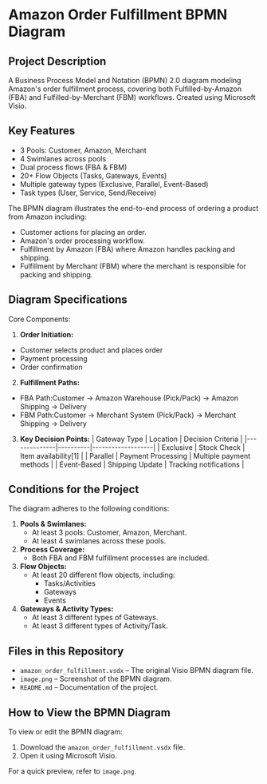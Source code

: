 # Amazon Order Fulfillment BPMN Diagram

## Project Description

A Business Process Model and Notation (BPMN) 2.0 diagram modeling Amazon's order fulfillment process, covering both Fulfilled-by-Amazon (FBA) and Fulfilled-by-Merchant (FBM) workflows. Created using Microsoft Visio.

## Key Features
- 3 Pools: Customer, Amazon, Merchant
- 4 Swimlanes across pools
- Dual process flows (FBA & FBM)
- 20+ Flow Objects (Tasks, Gateways, Events)
- Multiple gateway types (Exclusive, Parallel, Event-Based)
- Task types (User, Service, Send/Receive)

The BPMN diagram illustrates the end-to-end process of ordering a product from Amazon including:
- Customer actions for placing an order.
- Amazon's order processing workflow.
- Fulfillment by Amazon (FBA) where Amazon handles packing and shipping.
- Fulfillment by Merchant (FBM) where the merchant is responsible for packing and shipping.

## Diagram Specifications
Core Components:
1. **Order Initiation:**
- Customer selects product and places order
- Payment processing
- Order confirmation
2. **Fulfillment Paths:**
- FBA Path:Customer → Amazon Warehouse (Pick/Pack) → Amazon Shipping → Delivery
- FBM Path:Customer → Merchant System (Pick/Pack) → Merchant Shipping → Delivery
3. **Key Decision Points:**
   | Gateway Type | Location | Decision Criteria |
   |--------------|----------|-------------------|
   | Exclusive    | Stock Check | Item availability[1] |
   | Parallel     | Payment Processing | Multiple payment methods |
   | Event-Based  | Shipping Update | Tracking notifications |


## Conditions for the Project
The diagram adheres to the following conditions:
1. **Pools & Swimlanes:**
   - At least 3 pools: Customer, Amazon, Merchant.
   - At least 4 swimlanes across these pools.
2. **Process Coverage:**
   - Both FBA and FBM fulfillment processes are included.
3. **Flow Objects:**
   - At least 20 different flow objects, including:
     - Tasks/Activities
     - Gateways
     - Events
4. **Gateways & Activity Types:**
   - At least 3 different types of Gateways.
   - At least 3 different types of Activity/Task.


## Files in this Repository
- `amazon_order_fulfillment.vsdx` – The original Visio BPMN diagram file.
- `image.png` – Screenshot of the BPMN diagram.
- `README.md` – Documentation of the project.

## How to View the BPMN Diagram
To view or edit the BPMN diagram:
1. Download the `amazon_order_fulfillment.vsdx` file.
2. Open it using Microsoft Visio.

For a quick preview, refer to `image.png`.

